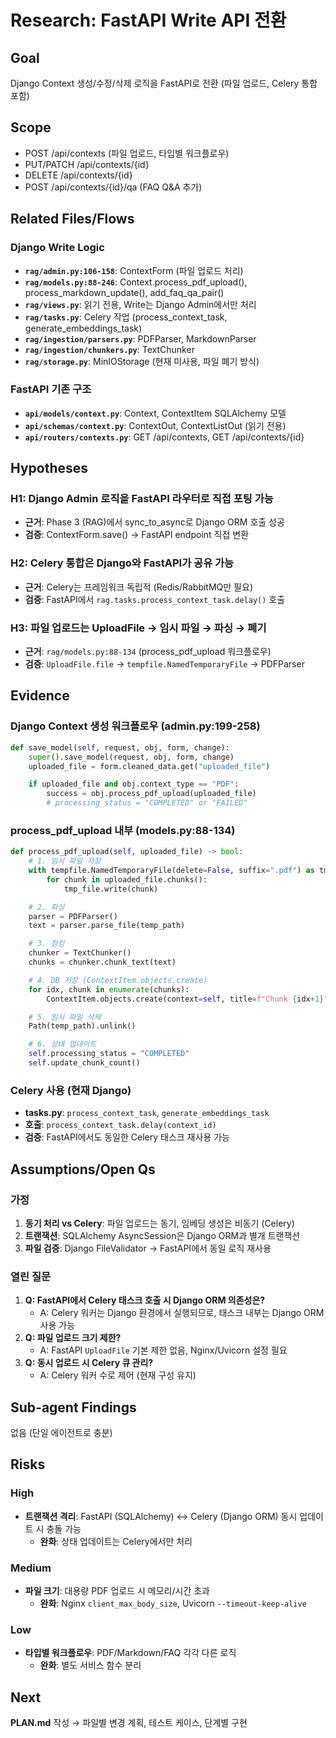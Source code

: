 # Research: FastAPI Write API 전환

## Goal
Django Context 생성/수정/삭제 로직을 FastAPI로 전환 (파일 업로드, Celery 통합 포함)

## Scope
- POST /api/contexts (파일 업로드, 타입별 워크플로우)
- PUT/PATCH /api/contexts/{id}
- DELETE /api/contexts/{id}
- POST /api/contexts/{id}/qa (FAQ Q&A 추가)

## Related Files/Flows

### Django Write Logic
- **`rag/admin.py:106-158`**: ContextForm (파일 업로드 처리)
- **`rag/models.py:88-246`**: Context.process_pdf_upload(), process_markdown_update(), add_faq_qa_pair()
- **`rag/views.py`**: 읽기 전용, Write는 Django Admin에서만 처리
- **`rag/tasks.py`**: Celery 작업 (process_context_task, generate_embeddings_task)
- **`rag/ingestion/parsers.py`**: PDFParser, MarkdownParser
- **`rag/ingestion/chunkers.py`**: TextChunker
- **`rag/storage.py`**: MinIOStorage (현재 미사용, 파일 폐기 방식)

### FastAPI 기존 구조
- **`api/models/context.py`**: Context, ContextItem SQLAlchemy 모델
- **`api/schemas/context.py`**: ContextOut, ContextListOut (읽기 전용)
- **`api/routers/contexts.py`**: GET /api/contexts, GET /api/contexts/{id}

## Hypotheses

### H1: Django Admin 로직을 FastAPI 라우터로 직접 포팅 가능
- **근거**: Phase 3 (RAG)에서 sync_to_async로 Django ORM 호출 성공
- **검증**: ContextForm.save() → FastAPI endpoint 직접 변환

### H2: Celery 통합은 Django와 FastAPI가 공유 가능
- **근거**: Celery는 프레임워크 독립적 (Redis/RabbitMQ만 필요)
- **검증**: FastAPI에서 `rag.tasks.process_context_task.delay()` 호출

### H3: 파일 업로드는 UploadFile → 임시 파일 → 파싱 → 폐기
- **근거**: `rag/models.py:88-134` (process_pdf_upload 워크플로우)
- **검증**: `UploadFile.file` → `tempfile.NamedTemporaryFile` → PDFParser

## Evidence

### Django Context 생성 워크플로우 (admin.py:199-258)
```python
def save_model(self, request, obj, form, change):
    super().save_model(request, obj, form, change)
    uploaded_file = form.cleaned_data.get("uploaded_file")

    if uploaded_file and obj.context_type == "PDF":
        success = obj.process_pdf_upload(uploaded_file)
        # processing_status = "COMPLETED" or "FAILED"
```

### process_pdf_upload 내부 (models.py:88-134)
```python
def process_pdf_upload(self, uploaded_file) -> bool:
    # 1. 임시 파일 저장
    with tempfile.NamedTemporaryFile(delete=False, suffix=".pdf") as tmp_file:
        for chunk in uploaded_file.chunks():
            tmp_file.write(chunk)

    # 2. 파싱
    parser = PDFParser()
    text = parser.parse_file(temp_path)

    # 3. 청킹
    chunker = TextChunker()
    chunks = chunker.chunk_text(text)

    # 4. DB 저장 (ContextItem.objects.create)
    for idx, chunk in enumerate(chunks):
        ContextItem.objects.create(context=self, title=f"Chunk {idx+1}", content=chunk)

    # 5. 임시 파일 삭제
    Path(temp_path).unlink()

    # 6. 상태 업데이트
    self.processing_status = "COMPLETED"
    self.update_chunk_count()
```

### Celery 사용 (현재 Django)
- **tasks.py**: `process_context_task`, `generate_embeddings_task`
- **호출**: `process_context_task.delay(context_id)`
- **검증**: FastAPI에서도 동일한 Celery 태스크 재사용 가능

## Assumptions/Open Qs

### 가정
1. **동기 처리 vs Celery**: 파일 업로드는 동기, 임베딩 생성은 비동기 (Celery)
2. **트랜잭션**: SQLAlchemy AsyncSession은 Django ORM과 별개 트랜잭션
3. **파일 검증**: Django FileValidator → FastAPI에서 동일 로직 재사용

### 열린 질문
1. **Q: FastAPI에서 Celery 태스크 호출 시 Django ORM 의존성은?**
   - A: Celery 워커는 Django 환경에서 실행되므로, 태스크 내부는 Django ORM 사용 가능
2. **Q: 파일 업로드 크기 제한?**
   - A: FastAPI `UploadFile` 기본 제한 없음, Nginx/Uvicorn 설정 필요
3. **Q: 동시 업로드 시 Celery 큐 관리?**
   - A: Celery 워커 수로 제어 (현재 구성 유지)

## Sub-agent Findings
없음 (단일 에이전트로 충분)

## Risks

### High
- **트랜잭션 격리**: FastAPI (SQLAlchemy) ↔ Celery (Django ORM) 동시 업데이트 시 충돌 가능
  - **완화**: 상태 업데이트는 Celery에서만 처리

### Medium
- **파일 크기**: 대용량 PDF 업로드 시 메모리/시간 초과
  - **완화**: Nginx `client_max_body_size`, Uvicorn `--timeout-keep-alive`

### Low
- **타입별 워크플로우**: PDF/Markdown/FAQ 각각 다른 로직
  - **완화**: 별도 서비스 함수 분리

## Next
**PLAN.md** 작성 → 파일별 변경 계획, 테스트 케이스, 단계별 구현
